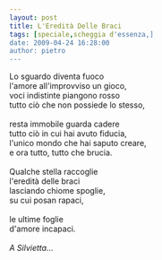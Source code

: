 ```yaml
---
layout: post
title: L'Eredità Delle Braci
tags: [speciale,scheggia d'essenza,]
date: 2009-04-24 16:28:00
author: pietro
---
```

Lo sguardo diventa fuoco<br/>l'amore all'improvviso un gioco,<br/>voci indistinte piangono rosso<br/>tutto ciò che non possiede lo stesso,<br/><br/>resta immobile guarda cadere<br/>tutto ciò in cui hai avuto fiducia,<br/>l'unico mondo che hai saputo creare,<br/>e ora tutto, tutto che brucia.<br/><br/>Qualche stella raccoglie<br/>l'eredità delle braci<br/>lasciando chiome spoglie,<br/>su cui posan rapaci,<br/><br/>le ultime foglie<br/>d'amore incapaci.<br/><br/><span style="font-style: italic">A Silvietta...</span>
